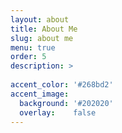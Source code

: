```yaml
---
layout: about
title: About Me
slug: about me
menu: true
order: 5
description: >
  
accent_color: '#268bd2'
accent_image:
  background: '#202020'
  overlay:    false
---
```

